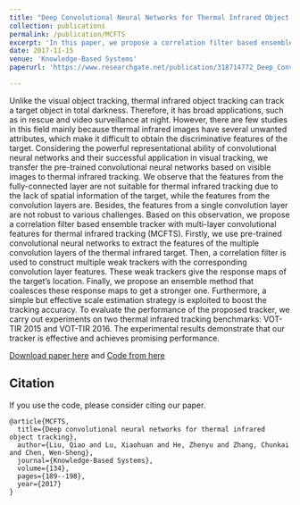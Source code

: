 ```yaml
---
title: "Deep Convolutional Neural Networks for Thermal Infrared Object Tracking"
collection: publications
permalink: /publication/MCFTS
excerpt: 'In this paper, we propose a correlation filter based ensemble tracker with multi-layer convolutional features for thermal infrared tracking (MCFTS).'
date: 2017-11-15
venue: 'Knowledge-Based Systems'
paperurl: 'https://www.researchgate.net/publication/318714772_Deep_Convolutional_Neural_Networks_for_Thermal_Infrared_Object_Tracking'

---
```

Unlike the visual object tracking, thermal infrared object tracking can track a target object in total darkness. 
Therefore, it has broad applications, such as in rescue and video surveillance at night. 
However, there are few studies in this field mainly because thermal infrared images have several unwanted attributes, which make it difficult to obtain the discriminative features of the target. 
Considering the powerful representational ability of convolutional neural networks and their successful application in visual tracking, we transfer the pre-trained convolutional neural networks based on visible images to thermal infrared tracking. 
We observe that the features from the fully-connected layer are not suitable for thermal infrared tracking due to the lack of spatial information of the target, while the features from the convolution layers are. 
Besides, the features from a single convolution layer are not robust to various challenges. 
Based on this observation, we propose a correlation filter based ensemble tracker with multi-layer convolutional features for thermal infrared tracking (MCFTS). 
Firstly, we use pre-trained convolutional neural networks to extract the features of the multiple convolution layers of the thermal infrared target. 
Then, a correlation filter is used to construct multiple weak trackers with the corresponding convolution layer features. 
These weak trackers give the response maps of the target’s location. 
Finally, we propose an ensemble method that coalesces these response maps to get a stronger one. 
Furthermore, a simple but effective scale estimation strategy is exploited to boost the tracking accuracy. 
To evaluate the performance of the proposed tracker, we carry out experiments on two thermal infrared tracking benchmarks: VOT-TIR 2015 and VOT-TIR 2016. 
The experimental results demonstrate that our tracker is effective and achieves promising performance.

[Download paper here](https://www.researchgate.net/publication/318714772_Deep_Convolutional_Neural_Networks_for_Thermal_Infrared_Object_Tracking) 
and [Code from here](https://github.com/QiaoLiuHit/MCFTS)

## Citation
If you use the code, please consider citing our paper.
```
@article{MCFTS,
  title={Deep convolutional neural networks for thermal infrared object tracking},
  author={Liu, Qiao and Lu, Xiaohuan and He, Zhenyu and Zhang, Chunkai and Chen, Wen-Sheng},
  journal={Knowledge-Based Systems},
  volume={134},
  pages={189--198},
  year={2017}
}
```
